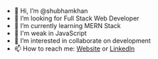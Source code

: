 - 👋 Hi, I’m @shubhamkhan
- 👀 I’m looking for Full Stack Web Developer
- 🌱 I’m currently learning MERN Stack
- 💪 I'm weak in JavaScript
- 💞️ I’m interested in collaborate on development
- 📫 How to reach me: [Website](https://shubhamkhan.github.io/) or [LinkedIn](https://www.linkedin.com/in/shubhamkhan/)

<!---
shubhamkhan/shubhamkhan is a ✨ special ✨ repository because its `README.md` (this file) appears on your GitHub profile.
You can click the Preview link to take a look at your changes.
--->
